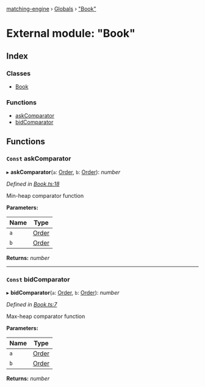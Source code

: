 [matching-engine](../README.md) › [Globals](../globals.md) › ["Book"](_book_.md)

# External module: "Book"

## Index

### Classes

* [Book](../classes/_book_.book.md)

### Functions

* [askComparator](_book_.md#const-askcomparator)
* [bidComparator](_book_.md#const-bidcomparator)

## Functions

### `Const` askComparator

▸ **askComparator**(`a`: [Order](../classes/_order_.order.md), `b`: [Order](../classes/_order_.order.md)): *number*

*Defined in [Book.ts:18](https://github.com/hanzoai/matching-engine/blob/9af2d1b/src/Book.ts#L18)*

Min-heap comparator function

**Parameters:**

Name | Type |
------ | ------ |
`a` | [Order](../classes/_order_.order.md) |
`b` | [Order](../classes/_order_.order.md) |

**Returns:** *number*

___

### `Const` bidComparator

▸ **bidComparator**(`a`: [Order](../classes/_order_.order.md), `b`: [Order](../classes/_order_.order.md)): *number*

*Defined in [Book.ts:7](https://github.com/hanzoai/matching-engine/blob/9af2d1b/src/Book.ts#L7)*

Max-heap comparator function

**Parameters:**

Name | Type |
------ | ------ |
`a` | [Order](../classes/_order_.order.md) |
`b` | [Order](../classes/_order_.order.md) |

**Returns:** *number*
